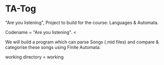 # TA-Tog

"Are you listening", Project to build for the course: Languages & Automata.

Codename = "Are you listening". <

We will build a program which can parse Songs (.mid files) and compare & categorise these songs using Finite Automata. 

working directory = working